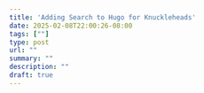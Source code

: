 ```yaml
---
title: 'Adding Search to Hugo for Knuckleheads'
date: 2025-02-08T22:00:26-08:00
tags: [""]
type: post
url: ""
summary: ""
description: ""
draft: true
---
```


